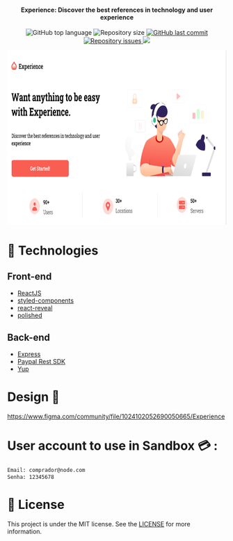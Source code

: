 <h4 align="center">
  Experience: Discover the best references in technology and user experience
</h4>

<p align="center">
  <img alt="GitHub top language" src="https://img.shields.io/github/languages/top/lucianobajr/node-paypal.svg">

  <img alt="Repository size" src="https://img.shields.io/github/repo-size/lucianobajr/node-paypal.svg">
  <a href="https://github.com/lucianobajr/node-paypal/commits/master">
    <img alt="GitHub last commit" src="https://img.shields.io/github/last-commit/lucianobajr/node-paypal.svg">
  </a>

  <a href="https://github.com/lucianobajr/node-paypal/issues">
    <img alt="Repository issues" src="https://img.shields.io/github/issues/lucianobajr/node-paypal.svg">
  </a>

  <img alt=" " src="https://img.shields.io/github/license/lucianobajr/node-paypal">
<p>

<p align="center">
  <img alt="GitHub top language" src="./.github/experience.png"  height="400px">
<p>

# :rocket: Technologies

## Front-end

- [ReactJS](https://reactjs.org/)
- [styled-components](https://www.styled-components.com/)
- [react-reveal](https://www.react-reveal.com/)
- [polished](https://polished.js.org)

## Back-end

- [Express](https://expressjs.com/pt-br/)
- [Paypal Rest SDK](https://developer.paypal.com/docs/api/rest-sdks/)
- [Yup](https://github.com/jquense/yup)

# Design :art:

https://www.figma.com/community/file/1024102052690050665/Experience

# User account to use in Sandbox :credit_card: :

    Email: comprador@node.com
    Senha: 12345678

# :memo: License

This project is under the MIT license. See the [LICENSE](https://github.com/lucianobajr/node-paypal/blob/master/LICENSE) for more information.
